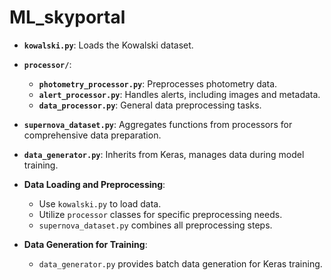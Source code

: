 # ML_skyportal

- **`kowalski.py`**: Loads the Kowalski dataset.
- **`processor/`**:
  - **`photometry_processor.py`**: Preprocesses photometry data.
  - **`alert_processor.py`**: Handles alerts, including images and metadata.
  - **`data_processor.py`**: General data preprocessing tasks.
- **`supernova_dataset.py`**: Aggregates functions from processors for comprehensive data preparation.
- **`data_generator.py`**: Inherits from Keras, manages data during model training.

- **Data Loading and Preprocessing**:
  - Use `kowalski.py` to load data.
  - Utilize `processor` classes for specific preprocessing needs.
  - `supernova_dataset.py` combines all preprocessing steps.

- **Data Generation for Training**:
  - `data_generator.py` provides batch data generation for Keras training.